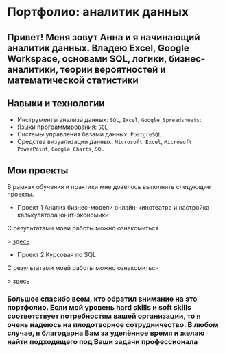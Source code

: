 
#  Портфолио: аналитик данных 
## Привет! Меня зовут Анна и я начинающий аналитик данных. Владею Excel, Google Workspace, основами SQL, логики, бизнес-аналитики, теории вероятностей и математической статистики


## Навыки и технологии
- Инструменты анализа данных: ``SQL``, ``Excel``, ``Google Spreadsheets``: 
- Языки программирования: ``SQL`` 
- Системы управления базами данных: ``PostgreSQL``
- Средства визуализации данных: ``Microsoft Excel``, ``Microsoft PowerPoint``, ``Google Charts``, ``SQL``
## Мои проекты
В рамках обучения и практики мне довелось выполнить следующие проекты.
- Проект 1 Анализ бизнес-модели онлайн-кинотеатра и настройка калькулятора юнит-экономики

<p> С результатами моей работы можно ознакомиться  <p>
	> <a href="" > здесь </a>

- Проект 2 Курсовая по SQL
<p> С результатами моей работы можно ознакомиться  <p>
	> <a href=" " > здесь </a>


### Большое спасибо всем, кто обратил внимание на это портфолио. Если мой уровень hard skills и soft skills соответствует потребностям вашей организации, то я очень надеюсь на плодотворное сотрудничество. В любом случае, я благодарна Вам за уделённое время и желаю найти подходящего под Ваши задачи профессионала
